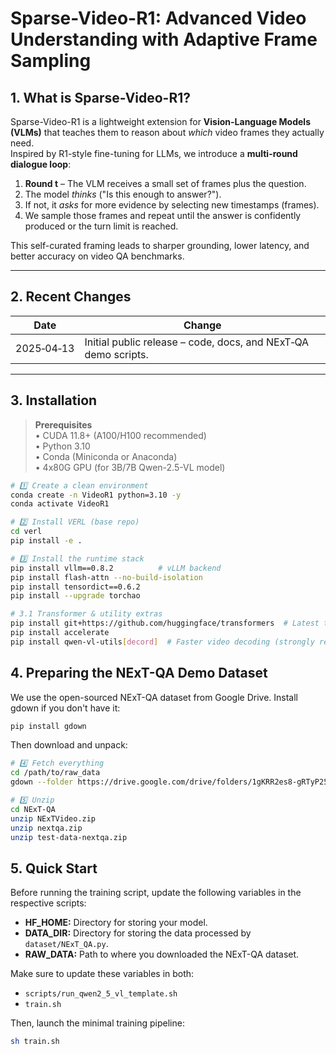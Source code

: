 # Sparse-Video-R1: Advanced Video Understanding with Adaptive Frame Sampling

## 1. What is Sparse-Video-R1?
Sparse-Video-R1 is a lightweight extension for **Vision-Language Models (VLMs)** that teaches them to reason about *which* video frames they actually need.  
Inspired by R1-style fine-tuning for LLMs, we introduce a **multi-round dialogue loop**:

1. **Round t** – The VLM receives a small set of frames plus the question.  
2. The model *thinks* ("Is this enough to answer?").  
3. If not, it *asks* for more evidence by selecting new timestamps (frames).  
4. We sample those frames and repeat until the answer is confidently produced or the turn limit is reached.

This self-curated framing leads to sharper grounding, lower latency, and better accuracy on video QA benchmarks.

---

## 2. Recent Changes
| Date       | Change                                               |
|------------|------------------------------------------------------|
| 2025‑04‑13 | Initial public release – code, docs, and NExT‑QA demo scripts. |

---

## 3. Installation

> **Prerequisites**  
> • CUDA 11.8+ (A100/H100 recommended)  
> • Python 3.10  
> • Conda (Miniconda or Anaconda)  
> • 4x80G GPU (for 3B/7B Qwen-2.5-VL model)

```bash
# 1️⃣ Create a clean environment
conda create -n VideoR1 python=3.10 -y
conda activate VideoR1

# 2️⃣ Install VERL (base repo)
cd verl
pip install -e .

# 3️⃣ Install the runtime stack
pip install vllm==0.8.2          # vLLM backend
pip install flash-attn --no-build-isolation
pip install tensordict==0.6.2
pip install --upgrade torchao    

# 3.1 Transformer & utility extras
pip install git+https://github.com/huggingface/transformers  # Latest transformers for Qwen-VL 2.5 support
pip install accelerate
pip install qwen-vl-utils[decord]  # Faster video decoding (strongly recommended)
```

## 4. Preparing the NExT-QA Demo Dataset
We use the open-sourced NExT-QA dataset from Google Drive. Install gdown if you don't have it:
```bash
pip install gdown
```

Then download and unpack:
```bash
# 4️⃣ Fetch everything
cd /path/to/raw_data
gdown --folder https://drive.google.com/drive/folders/1gKRR2es8-gRTyP25CvrrVtV6aN5UxttF

# 5️⃣ Unzip
cd NExT-QA
unzip NExTVideo.zip
unzip nextqa.zip
unzip test-data-nextqa.zip
```

## 5. Quick Start

Before running the training script, update the following variables in the respective scripts:

- **HF_HOME:** Directory for storing your model.
- **DATA_DIR:** Directory for storing the data processed by `dataset/NExT_QA.py`.
- **RAW_DATA:** Path to where you downloaded the NExT-QA dataset.

Make sure to update these variables in both:
- `scripts/run_qwen2_5_vl_template.sh`
- `train.sh`

Then, launch the minimal training pipeline:
```bash
sh train.sh
```

